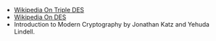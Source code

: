 - [Wikipedia On Triple DES](https://en.wikipedia.org/wiki/Triple_DES)
- [Wikipedia On DES](https://en.wikipedia.org/wiki/Data_Encryption_Standard)
- Introduction to Modern Cryptography by Jonathan Katz and Yehuda Lindell.


